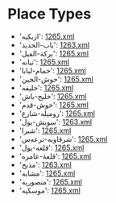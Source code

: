 # Place Types
 * 'ازبکیه'‎: [1265.xml](/Project-Cairo-Urban-News/CairoUrbanNews/blob/master/articles/ottoman/1265.xml)
 * 'باب-الحديد'‎: [1263.xml](/Project-Cairo-Urban-News/CairoUrbanNews/blob/master/articles/ottoman/1263.xml)
 * 'بركة-الفيل'‎: [1265.xml](/Project-Cairo-Urban-News/CairoUrbanNews/blob/master/articles/ottoman/1265.xml)
 * 'تبانه'‎: [1265.xml](/Project-Cairo-Urban-News/CairoUrbanNews/blob/master/articles/ottoman/1265.xml)
 * 'حمام-لبابا'‎: [1265.xml](/Project-Cairo-Urban-News/CairoUrbanNews/blob/master/articles/ottoman/1265.xml)
 * 'حوش-الحين'‎: [1265.xml](/Project-Cairo-Urban-News/CairoUrbanNews/blob/master/articles/ottoman/1265.xml)
 * 'خليفه'‎: [1265.xml](/Project-Cairo-Urban-News/CairoUrbanNews/blob/master/articles/ottoman/1265.xml)
 * 'خلیج-باش'‎: [1265.xml](/Project-Cairo-Urban-News/CairoUrbanNews/blob/master/articles/ottoman/1265.xml)
 * 'خوش-قدم'‎: [1265.xml](/Project-Cairo-Urban-News/CairoUrbanNews/blob/master/articles/ottoman/1265.xml)
 * 'رومیله-شارع'‎: [1265.xml](/Project-Cairo-Urban-News/CairoUrbanNews/blob/master/articles/ottoman/1265.xml)
 * 'سویش-يول'‎: [1263.xml](/Project-Cairo-Urban-News/CairoUrbanNews/blob/master/articles/ottoman/1263.xml)
 * 'شبرا'‎: [1265.xml](/Project-Cairo-Urban-News/CairoUrbanNews/blob/master/articles/ottoman/1265.xml)
 * 'شرقاويه-ترعەس'‎: [1265.xml](/Project-Cairo-Urban-News/CairoUrbanNews/blob/master/articles/ottoman/1265.xml)
 * 'قلعه-يول'‎: [1265.xml](/Project-Cairo-Urban-News/CairoUrbanNews/blob/master/articles/ottoman/1265.xml)
 * 'قلعۀ-عامره'‎: [1265.xml](/Project-Cairo-Urban-News/CairoUrbanNews/blob/master/articles/ottoman/1265.xml)
 * 'مذبح'‎: [1263.xml](/Project-Cairo-Urban-News/CairoUrbanNews/blob/master/articles/ottoman/1263.xml)
 * 'مشابه'‎: [1265.xml](/Project-Cairo-Urban-News/CairoUrbanNews/blob/master/articles/ottoman/1265.xml)
 * 'منصوريه'‎: [1265.xml](/Project-Cairo-Urban-News/CairoUrbanNews/blob/master/articles/ottoman/1265.xml)
 * 'موسكیه'‎: [1265.xml](/Project-Cairo-Urban-News/CairoUrbanNews/blob/master/articles/ottoman/1265.xml)
